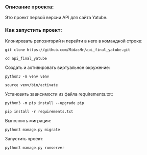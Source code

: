 ### Описание проекта: 

Это проект первой версии API для сайта Yatube.
### Как запустить проект:

Клонировать репозиторий и перейти в него в командной строке:

```
git clone https://github.com/MidasMr/api_final_yatube.git
```

```
cd api_final_yatube
```

Cоздать и активировать виртуальное окружение:

```
python3 -m venv venv
```

```
source venv/bin/activate
```

Установить зависимости из файла requirements.txt:

```
python3 -m pip install --upgrade pip
```

```
pip install -r requirements.txt
```

Выполнить миграции:

```
python3 manage.py migrate
```

Запустить проект:

```
python3 manage.py runserver
```
